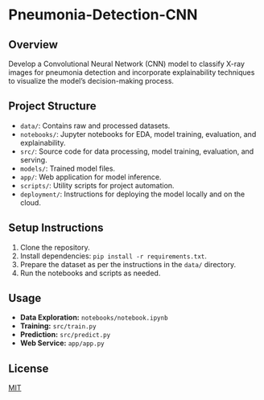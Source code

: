 # Pneumonia-Detection-CNN

## Overview
Develop a Convolutional Neural Network (CNN) model to classify X-ray images for pneumonia detection and incorporate explainability techniques to visualize the model’s decision-making process.

## Project Structure
- `data/`: Contains raw and processed datasets.
- `notebooks/`: Jupyter notebooks for EDA, model training, evaluation, and explainability.
- `src/`: Source code for data processing, model training, evaluation, and serving.
- `models/`: Trained model files.
- `app/`: Web application for model inference.
- `scripts/`: Utility scripts for project automation.
- `deployment/`: Instructions for deploying the model locally and on the cloud.

## Setup Instructions
1. Clone the repository.
2. Install dependencies: `pip install -r requirements.txt`.
3. Prepare the dataset as per the instructions in the `data/` directory.
4. Run the notebooks and scripts as needed.

## Usage
- **Data Exploration:** `notebooks/notebook.ipynb`
- **Training:** `src/train.py`
- **Prediction:** `src/predict.py`
- **Web Service:** `app/app.py`

## License
[MIT](LICENSE)


